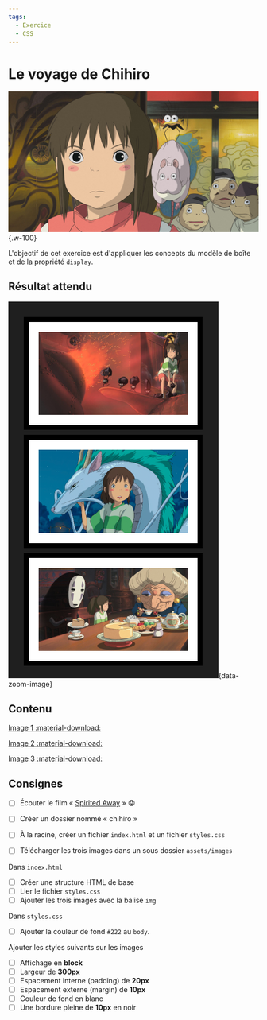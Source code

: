 ```yaml
---
tags: 
  - Exercice
  - CSS
---
```


# Le voyage de Chihiro

![](./preview.jpg){.w-100}

L'objectif de cet exercice est d'appliquer les concepts du modèle de boîte et de la propriété `display`.

## Résultat attendu

![](apercu.png){data-zoom-image}

## Contenu

[Image 1 :material-download:](./spirited-away-1.png)

[Image 2 :material-download:](./spirited-away-2.png)

[Image 3 :material-download:](./spirited-away-3.png)

## Consignes

- [ ] Écouter le film « [Spirited Away](https://en.wikipedia.org/wiki/Spirited_Away) » 😜

- [ ] Créer un dossier nommé « chihiro »
- [ ] À la racine, créer un fichier `index.html` et un fichier `styles.css`
- [ ] Télécharger les trois images dans un sous dossier `assets/images`

Dans `index.html`

- [ ] Créer une structure HTML de base
- [ ] Lier le fichier `styles.css`
- [ ] Ajouter les trois images avec la balise `img`

Dans `styles.css`

- [ ] Ajouter la couleur de fond `#222` au `body`.

Ajouter les styles suivants sur les images

- [ ] Affichage en **block**
- [ ] Largeur de **300px**
- [ ] Espacement interne (padding) de **20px**
- [ ] Espacement externe (margin) de **10px**
- [ ] Couleur de fond en blanc
- [ ] Une bordure pleine de **10px** en noir

